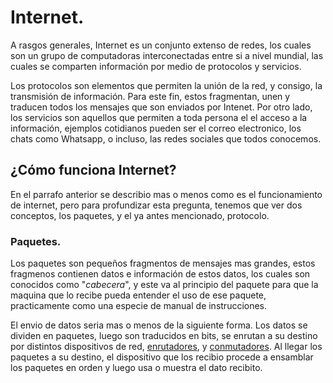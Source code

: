 # Internet.
A rasgos generales, Internet es un conjunto extenso de redes, los cuales son un grupo de computadoras interconectadas entre si a nivel mundial, las cuales se comparten información por medio de protocolos y servicios. 

Los protocolos son elementos que permiten la unión de la red, y consigo, la transmisión de información. Para este fin, estos fragmentan, unen y traducen todos los mensajes que son enviados por Intenet. Por otro lado, los servicios son aquellos que permiten a toda persona el el acceso a la información, ejemplos cotidianos pueden ser el correo electronico, los chats como Whatsapp, o incluso, las redes sociales que todos conocemos.

## ¿Cómo funciona Internet?
En el parrafo anterior se describio mas o menos como es el funcionamiento de internet, pero para profundizar esta pregunta, tenemos que ver dos conceptos, los paquetes, y el ya antes mencionado, protocolo.

### Paquetes.
Los paquetes son pequeños fragmentos de mensajes mas grandes, estos fragmenos contienen datos e información de estos datos, los cuales son conocidos como "_cabecera_", y este va al principio del paquete para que la maquina que lo recibe pueda entender el uso de ese paquete, practicamente como una especie de manual de instrucciones.

El envio de datos seria mas o menos de la siguiente forma. Los datos se dividen en paquetes, luego son traducidos en bits, se enrutan a su destino por distintos dispositivos de red, [enrutadores](https://www.cloudflare.com/learning/network-layer/what-is-a-router/), y [conmutadores](https://www.cloudflare.com/learning/network-layer/what-is-a-network-switch/). Al llegar los paquetes a su destino, el dispositivo que los recibio procede a ensamblar los paquetes en orden y luego usa o muestra el dato recibito.